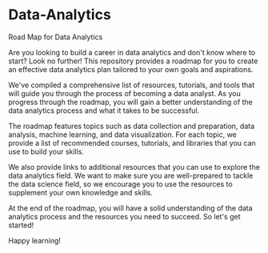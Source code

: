 # Data-Analytics
Road Map for Data Analytics

Are you looking to build a career in data analytics and don't know where to start? Look no further! This repository provides a roadmap for you to create an effective data analytics plan tailored to your own goals and aspirations.

We've compiled a comprehensive list of resources, tutorials, and tools that will guide you through the process of becoming a data analyst. As you progress through the roadmap, you will gain a better understanding of the data analytics process and what it takes to be successful. 

The roadmap features topics such as data collection and preparation, data analysis, machine learning, and data visualization. For each topic, we provide a list of recommended courses, tutorials, and libraries that you can use to build your skills. 

We also provide links to additional resources that you can use to explore the data analytics field. We want to make sure you are well-prepared to tackle the data science field, so we encourage you to use the resources to supplement your own knowledge and skills. 

At the end of the roadmap, you will have a solid understanding of the data analytics process and the resources you need to succeed. So let's get started!

Happy learning!
